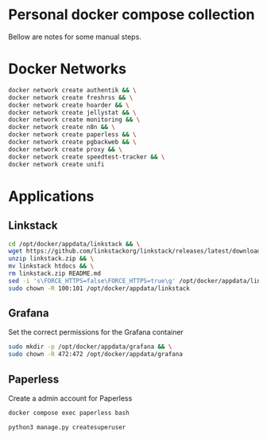 # Personal docker compose collection

Bellow are notes for some manual steps.

# Docker Networks

```bash
docker network create authentik && \
docker network create freshrss && \
docker network create hoarder && \
docker network create jellystat && \
docker network create monitoring && \
docker network create n8n && \
docker network create paperless && \
docker network create pgbackweb && \
docker network create proxy && \
docker network create speedtest-tracker && \
docker network create unifi
```

# Applications

## Linkstack
```bash
cd /opt/docker/appdata/linkstack && \
wget https://github.com/linkstackorg/linkstack/releases/latest/download/linkstack.zip && \
unzip linkstack.zip && \
mv linkstack htdocs && \
rm linkstack.zip README.md
sed -i 's\FORCE_HTTPS=false\FORCE_HTTPS=true\g' /opt/docker/appdata/linkstack/htdocs/.env
sudo chown -R 100:101 /opt/docker/appdata/linkstack
```

## Grafana

Set the correct permissions for the Grafana container

```bash
sudo mkdir -p /opt/docker/appdata/grafana && \
sudo chown -R 472:472 /opt/docker/appdata/grafana
```

## Paperless

Create a admin account for Paperless

```bash
docker compose exec paperless bash
```

```bash
python3 manage.py createsuperuser
```
